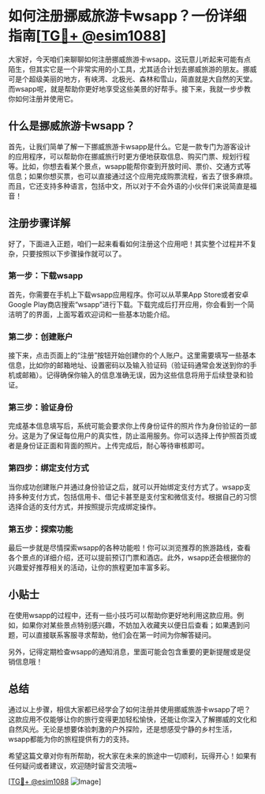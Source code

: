 # 如何注册挪威旅游卡wsapp？一份详细指南[[TG💪+ @esim1088](https://t.me/s/esim1088)]

大家好，今天咱们来聊聊如何注册挪威旅游卡wsapp。这玩意儿听起来可能有点陌生，但其实它是一个非常实用的小工具，尤其适合计划去挪威旅游的朋友。挪威可是个超级美丽的地方，有峡湾、北极光、森林和雪山，简直就是大自然的天堂。而wsapp呢，就是帮助你更好地享受这些美景的好帮手。接下来，我就一步步教你如何注册并使用它。

## 什么是挪威旅游卡wsapp？

首先，让我们简单了解一下挪威旅游卡wsapp是什么。它是一款专门为游客设计的应用程序，可以帮助你在挪威旅行时更方便地获取信息、购买门票、规划行程等。比如，你想去看某个景点，wsapp能帮你查到开放时间、票价、交通方式等信息；如果你想买票，也可以直接通过这个应用完成购票流程，省去了很多麻烦。而且，它还支持多种语言，包括中文，所以对于不会外语的小伙伴们来说简直是福音！

## 注册步骤详解

好了，下面进入正题，咱们一起来看看如何注册这个应用吧！其实整个过程并不复杂，只要按照以下步骤操作就可以了。

### 第一步：下载wsapp

首先，你需要在手机上下载wsapp应用程序。你可以从苹果App Store或者安卓Google Play商店搜索“wsapp”进行下载。下载完成后打开应用，你会看到一个简洁明了的界面，上面写着欢迎词和一些基本功能介绍。

### 第二步：创建账户

接下来，点击页面上的“注册”按钮开始创建你的个人账户。这里需要填写一些基本信息，比如你的邮箱地址、设置密码以及输入验证码（验证码通常会发送到你的手机或邮箱）。记得确保你输入的信息准确无误，因为这些信息将用于后续登录和验证。

### 第三步：验证身份

完成基本信息填写后，系统可能会要求你上传身份证件的照片作为身份验证的一部分。这是为了保证每位用户的真实性，防止滥用服务。你可以选择上传护照首页或者是身份证正面和背面的照片。上传完成后，耐心等待审核即可。

### 第四步：绑定支付方式

当你成功创建账户并通过身份验证之后，就可以开始绑定支付方式了。wsapp支持多种支付方式，包括信用卡、借记卡甚至是支付宝和微信支付。根据自己的习惯选择合适的支付方式，并按照提示完成绑定操作。

### 第五步：探索功能

最后一步就是尽情探索wsapp的各种功能啦！你可以浏览推荐的旅游路线，查看各个景点的详细介绍，还可以提前预订门票和酒店。此外，wsapp还会根据你的兴趣爱好推荐相关的活动，让你的旅程更加丰富多彩。

## 小贴士

在使用wsapp的过程中，还有一些小技巧可以帮助你更好地利用这款应用。例如，如果你对某些景点特别感兴趣，不妨加入收藏夹以便日后查看；如果遇到问题，可以直接联系客服寻求帮助，他们会在第一时间为你解答疑问。

另外，记得定期检查wsapp的通知消息，里面可能会包含重要的更新提醒或是促销信息哦！

## 总结

通过以上步骤，相信大家都已经学会了如何注册并使用挪威旅游卡wsapp了吧？这款应用不仅能够让你的旅行变得更加轻松愉快，还能让你深入了解挪威的文化和自然风光。无论是想要体验刺激的户外探险，还是想感受宁静的乡村生活，wsapp都能为你的旅程提供有力的支持。

希望这篇文章对你有所帮助，祝大家在未来的旅途中一切顺利，玩得开心！如果有任何疑问或者建议，欢迎随时留言交流哦~

[[TG💪+ @esim1088](https://t.me/s/esim1088) ![Image](https://i.postimg.cc/4NQfJmqS/Snipaste-2025-05-13-00-14-12.png)]